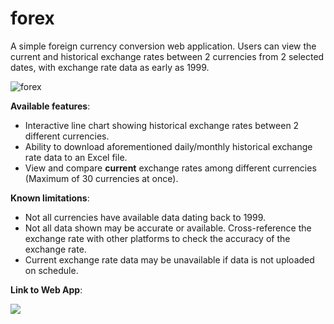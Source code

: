 # forex

A simple foreign currency conversion web application. Users can view the current and historical exchange rates between 2 currencies from 2 selected dates, with exchange rate data as early as 1999.

![forex](https://github.com/tsu2000/forex/assets/106811131/ae00cf63-2bf5-4ecf-aba7-215035f077b8)

**Available features**:
- Interactive line chart showing historical exchange rates between 2 different currencies.
- Ability to download aforementioned daily/monthly historical exchange rate data to an Excel file.
- View and compare **current** exchange rates among different currencies (Maximum of 30 currencies at once).

**Known limitations**:
- Not all currencies have available data dating back to 1999.
- Not all data shown may be accurate or available. Cross-reference the exchange rate with other platforms to check the accuracy of the exchange rate.
- Current exchange rate data may be unavailable if data is not uploaded on schedule.

**Link to Web App**:

[<img src="https://static.streamlit.io/badges/streamlit_badge_black_white.svg">](<https://forex-rates.streamlit.app>)

